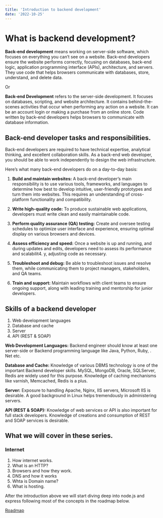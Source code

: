 ```yaml
---
title: 'Introduction to backend development'
date: '2022-10-25'
---
```

# **What is backend development?**
**Back-end development** means working on server-side software, which focuses on everything you can’t see on a website. Back-end developers ensure the website performs correctly, focusing on databases, back-end logic, application programming interface (APIs), architecture, and servers. They use code that helps browsers communicate with databases, store, understand, and delete data.

Or 

**Back-end Development** refers to the server-side development. It focuses on databases, scripting, and website architecture. It contains behind-the-scenes activities that occur when performing any action on a website. It can be an account login or making a purchase from an online store. Code written by back-end developers helps browsers to communicate with database information.

## Back-end developer tasks and responsibilities.
Back-end developers are required to have technical expertise, analytical thinking, and excellent collaboration skills. As a back-end web developer, you should be able to work independently to design the web infrastructure. 

Here’s what many back-end developers do on a day-to-day basis:


1. **Build and maintain websites:** A back-end developer’s main responsibility is to use various tools, frameworks, and languages to determine how best to develop intuitive, user-friendly prototypes and turn them into websites. This requires an understanding of cross-platform functionality and compatibility.
2. **Write high-quality code:** To produce sustainable web applications, developers must write clean and easily maintainable code.

3. **Perform quality assurance (QA) testing:** Create and oversee testing schedules to optimize user interface and experience, ensuring optimal display on various browsers and devices.

4. **Assess efficiency and speed:** Once a website is up and running, and during updates and edits, developers need to assess its performance and scalabilit4. y, adjusting code as necessary.

5. **Troubleshoot and debug:** Be able to troubleshoot issues and resolve them, while communicating them to project managers, stakeholders, and QA teams.

6. **Train and support:** Maintain workflows with client teams to ensure ongoing support, along with leading training and mentorship for junior developers.

## **Skills of a backend developer**

1. Web development languages
2. Database and cache
3. Server
4. API (REST & SOAP)


**Web Development Languages:**
Backend engineer should know at least one server-side or Backend programming language like Java, Python, Ruby, . Net etc.

**Database and Cache:**
Knowledge of various DBMS technology is one of the important Backend developer skills. MySQL, MongoDB, Oracle, SQLServer, Redis are widely used for this purpose. Knowledge of caching mechanisms like varnish, Memcached, Redis is a plus.

**Server:**
Exposure to handling Apache, Nginx, IIS servers, Microsoft IIS is desirable. A good background in Linux helps tremendously in administering servers.

**API (REST & SOAP):**
Knowledge of web services or API is also important for full stack developers. Knowledge of creations and consumption of REST and SOAP services is desirable.

## What we will cover in these series.


### **Internet**
1. How internet works.
2. What is an HTTP?
3. Browsers and how they work.
4. DNS and how it works
5. Whta is Domain name?
6. What is hosting.

After the introduction above we will start diving deep into node.js and express following most of the concepts in the roadmap below.

[Roadmap](https://cdn.hashnode.com/res/hashnode/image/upload/v1666700759819/ATVe8x8JK.jpg)
